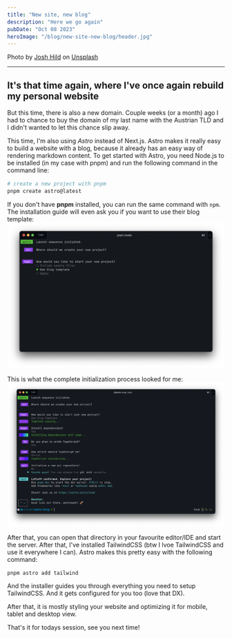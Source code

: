 ```yaml
---
title: "New site, new blog"
description: "Here we go again"
pubDate: "Oct 08 2023"
heroImage: "/blog/new-site-new-blog/header.jpg"
---
```


Photo by <a href="https://unsplash.com/@joshhild?utm_content=creditCopyText&utm_medium=referral&utm_source=unsplash">Josh Hild</a> on <a href="https://unsplash.com/photos/brown-field-under-cloudy-sky-during-daytime-0fVKQbBqB9k?utm_content=creditCopyText&utm_medium=referral&utm_source=unsplash">Unsplash</a>

<hr />

## It's that time again, where I've once again rebuild my personal website

But this time, there is also a new domain. Couple weeks (or a month) ago I had to chance to buy the domain of my last name with the Austrian TLD and I didn't wanted to let this chance slip away.

This time, I'm also using *Astro* instead of Next.js. Astro makes it really easy to build a website with a blog, because it already has an easy way of rendering markdown content. To get started with Astro, you need Node.js to be installed (in my case with pnpm) and run the following command in the command line:

```bash
# create a new project with pnpm
pnpm create astro@latest
```

If you don't have **pnpm** installed, you can run the same command with `npm`.
The installation guide will even ask you if you want to use their blog template:
![Astro's command line](../../../public/blog/new-site-new-blog/1.png)

This is what the complete initialization process looked for me:
![Astro's command line finished](../../../public/blog/new-site-new-blog/2.png)

After that, you can open that directory in your favourite editor/IDE and start the server. After that, I've installed TailwindCSS (btw I lvoe TailwindCSS and use it everywhere I can). Astro makes this pretty easy with the following command:

```bash
pnpm astro add tailwind
```

And the installer guides you through everything you need to setup TailwindCSS. And it gets configured for you too (love that DX).

After that, it is mostly styling your website and optimizing it for mobile, tablet and desktop view.

That's it for todays session, see you next time!
